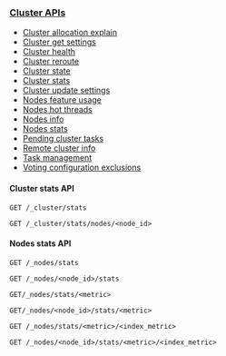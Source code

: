 ###  [Cluster APIs](https://www.elastic.co/guide/en/elasticsearch/reference/current/cluster.html) 

- [Cluster allocation explain](https://www.elastic.co/guide/en/elasticsearch/reference/current/cluster-allocation-explain.html)
- [Cluster get settings](https://www.elastic.co/guide/en/elasticsearch/reference/current/cluster-get-settings.html)
- [Cluster health](https://www.elastic.co/guide/en/elasticsearch/reference/current/cluster-health.html)
- [Cluster reroute](https://www.elastic.co/guide/en/elasticsearch/reference/current/cluster-reroute.html)
- [Cluster state](https://www.elastic.co/guide/en/elasticsearch/reference/current/cluster-state.html)
- [Cluster stats](https://www.elastic.co/guide/en/elasticsearch/reference/current/cluster-stats.html)
- [Cluster update settings](https://www.elastic.co/guide/en/elasticsearch/reference/current/cluster-update-settings.html)
- [Nodes feature usage](https://www.elastic.co/guide/en/elasticsearch/reference/current/cluster-nodes-usage.html)
- [Nodes hot threads](https://www.elastic.co/guide/en/elasticsearch/reference/current/cluster-nodes-hot-threads.html)
- [Nodes info](https://www.elastic.co/guide/en/elasticsearch/reference/current/cluster-nodes-info.html)
- [Nodes stats](https://www.elastic.co/guide/en/elasticsearch/reference/current/cluster-nodes-stats.html)
- [Pending cluster tasks](https://www.elastic.co/guide/en/elasticsearch/reference/current/cluster-pending.html)
- [Remote cluster info](https://www.elastic.co/guide/en/elasticsearch/reference/current/cluster-remote-info.html)
- [Task management](https://www.elastic.co/guide/en/elasticsearch/reference/current/tasks.html)
- [Voting configuration exclusions](https://www.elastic.co/guide/en/elasticsearch/reference/current/voting-config-exclusions.html)



#### Cluster stats API

```
GET /_cluster/stats
```

```
GET /_cluster/stats/nodes/<node_id>
```





#### Nodes stats API

```
GET /_nodes/stats
```

```
GET /_nodes/<node_id>/stats
```

```
GET/_nodes/stats/<metric>
```

```
GET/_nodes/<node_id>/stats/<metric>
```

```
GET /_nodes/stats/<metric>/<index_metric>
```

```
GET /_nodes/<node_id>/stats/<metric>/<index_metric>
```

